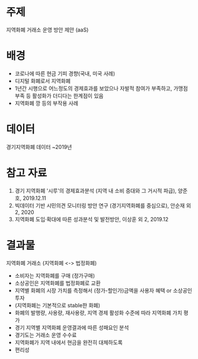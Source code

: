# **주제**
지역화폐 거래소 운영 방안 제안 (aaS)


# **배경**
- 코로나에 따른 현금 기피 경향(국내, 미국 사례)
- 디지털 화폐로서 지역화폐 
- 1년간 시행으로 어느정도의 경제효과를 보았으나 자발적 참여가 부족하고, 가맹점 부족 등 활성화가 더디다는 한계점이 있음
- 지역화폐 깡 등의 부작용 사례


# 데이터
경기지역화폐 데이터 ~2019년


# 참고 자료
1. 경기 지역화폐 '시루'의 경제효과분석 (지역 내 소비 증대와 그 거시적 파급), 양준호, 2019.12.11
2. 빅데이터 기반 시민의견 모니터링 방안 연구 (경기지역화폐를 중심으로), 안순재 외 2, 2020
3. 지역화폐 도입·확대에 따른 성과분석 및 발전방안, 이상훈 외 2, 2019.12


# 결과물
지역화폐 거래소 (지역화폐 <-> 법정화폐)
- 소비자는 지역화폐를 구매 (정가구매)
- 소상공인은 지역화폐를 법정화폐로 교환
- 지역별 화폐의 시장 가치를 측정해서 (정가-할인가)금액을 사용자 혜택 or 소상공인 투자
- (지역화폐는 기본적으로 stable한 화폐)
- 화폐의 발행량, 사용량, 재사용량, 지역 경제 활성화 수준에 따라 지역화폐 가치 평가
- 경기 지역별 지역화폐 운영결과에 따른 성패요인 분석
- 경기도는 거래소 운영 수수료 
- 지역화폐가 지역 내에서 현금을 완전히 대체하도록
- 편리성
